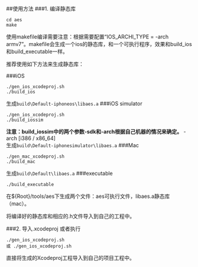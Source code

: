 ##使用方法
###1.	编译静态库
```
cd aes
make
```
使用makefile编译需要注意：根据需要配置“IOS_ARCHI_TYPE = -arch armv7”。makefile会生成一个ios的静态库，和一个可执行程序，效果和build_ios和build_executable一样。


推荐使用如下方法来生成静态库：

###iOS
```
./gen_ios_xcodeproj.sh
./build_ios
```
生成`build\Default-iphoneos\libaes.a`
###iOS simulator
```
./gen_ios_xcodeproj.sh
./build_iossim
```
**注意：build_iossim中的两个参数-sdk和-arch根据自己机器的情况来确定。** -arch [i386 / x86_64]  
生成`build\Default-iphonesimulator\libaes.a`
###Mac
```
./gen_mac_xcodeproj.sh
./build_mac
```
生成`build\Default\libaes.a`
###executable
```
./build_executable
```
在${Root}/tools/aes下生成两个文件：aes可执行文件，libaes.a静态库（mac）。

将编译好的静态库和相应的.h文件导入到自己的工程中。

###2.	导入.xcodeproj
或者执行
```
./gen_ios_xcodeproj.sh
或 ./gen_ios_xcodeproj.sh
```
直接将生成的Xcodeproj工程导入到自己的项目工程中。
